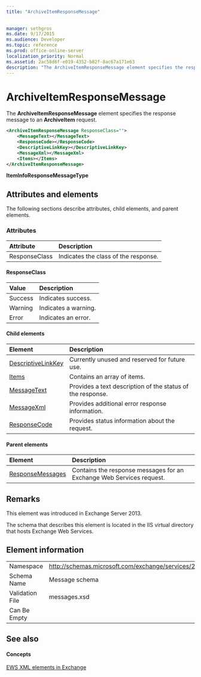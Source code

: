 ```yaml
---
title: "ArchiveItemResponseMessage"
 
 
manager: sethgros
ms.date: 9/17/2015
ms.audience: Developer
ms.topic: reference
ms.prod: office-online-server
localization_priority: Normal
ms.assetid: 2ac58d6f-e019-4352-b82f-8ac67a171e63
description: "The ArchiveItemResponseMessage element specifies the response message to an ArchiveItem request."
---
```


# ArchiveItemResponseMessage

The **ArchiveItemResponseMessage** element specifies the response message to an **ArchiveItem** request. 
  
```XML
<ArchiveItemResponseMessage ResponseClass="">
    <MessageText></MessageText>
    <ResponseCode></ResponseCode>
    <DescriptiveLinkKey></DescriptiveLinkKey>
    <MessageXml></MessageXml>
    <Items></Items>
</ArchiveItemResponseMessage>
```

 **ItemInfoResponseMessageType**
## Attributes and elements

The following sections describe attributes, child elements, and parent elements.
  
### Attributes

|**Attribute**|**Description**|
|:-----|:-----|
|ResponseClass  <br/> |Indicates the class of the response.  <br/> |
   
#### ResponseClass

|**Value**|**Description**|
|:-----|:-----|
|Success  <br/> |Indicates success.  <br/> |
|Warning  <br/> |Indicates a warning.  <br/> |
|Error  <br/> |Indicates an error.  <br/> |
   
#### Child elements

|**Element**|**Description**|
|:-----|:-----|
|[DescriptiveLinkKey](descriptivelinkkey.md) <br/> |Currently unused and reserved for future use.  <br/> |
|[Items](items.md) <br/> |Contains an array of items.  <br/> |
|[MessageText](messagetext.md) <br/> |Provides a text description of the status of the response.  <br/> |
|[MessageXml](messagexml.md) <br/> |Provides additional error response information.  <br/> |
|[ResponseCode](responsecode.md) <br/> |Provides status information about the request.  <br/> |
   
#### Parent elements

|**Element**|**Description**|
|:-----|:-----|
|[ResponseMessages](responsemessages.md) <br/> |Contains the response messages for an Exchange Web Services request.  <br/> |
   
## Remarks

This element was introduced in Exchange Server 2013.
  
The schema that describes this element is located in the IIS virtual directory that hosts Exchange Web Services.
  
## Element information

|||
|:-----|:-----|
|Namespace  <br/> |http://schemas.microsoft.com/exchange/services/2006/messages  <br/> |
|Schema Name  <br/> |Message schema  <br/> |
|Validation File  <br/> |messages.xsd  <br/> |
|Can Be Empty  <br/> ||
   
## See also

#### Concepts

[EWS XML elements in Exchange](ews-xml-elements-in-exchange.md)

